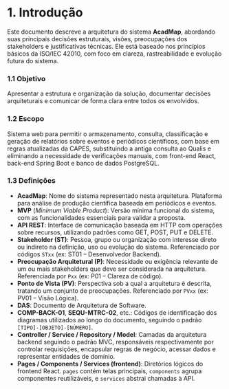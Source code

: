 # 1. Introdução
Este documento descreve a arquitetura do sistema **AcadMap**, abordando suas principais decisões estruturais, visões, preocupações dos stakeholders e justificativas técnicas. Ele está baseado nos princípios básicos da ISO/IEC 42010, com foco em clareza, rastreabilidade e evolução futura do sistema.

### 1.1 Objetivo

Apresentar a estrutura e organização da solução, documentar decisões arquiteturais e comunicar de forma clara entre todos os envolvidos.

### 1.2 Escopo

Sistema web para permitir o armazenamento, consulta, classificação e geração de relatórios sobre eventos e periódicos científicos, com base em regras atualizadas da CAPES, substituindo a antiga consulta ao Qualis e eliminando a necessidade de verificações manuais, com front-end React, back-end Spring Boot e banco de dados PostgreSQL.

### 1.3 Definições

- **AcadMap**: Nome do sistema representado nesta arquitetura. Plataforma para análise de produção científica baseada em periódicos e eventos.
- **MVP** (*Minimum Viable Product*): Versão mínima funcional do sistema, com as funcionalidades essenciais para validar a proposta.
- **API REST**: Interface de comunicação baseada em HTTP com operações sobre recursos, utilizando padrões como GET, POST, PUT e DELETE.
- **Stakeholder (ST)**: Pessoa, grupo ou organização com interesse direto ou indireto na definição, uso ou evolução do sistema. Referenciado por códigos `STxx` (ex: ST01 – Desenvolvedor Backend).
- **Preocupação Arquitetural (P)**: Necessidade ou exigência relevante de um ou mais stakeholders que deve ser considerada na arquitetura. Referenciada por `Pxx` (ex: P01 – Clareza de código).
- **Ponto de Vista (PV)**: Perspectiva sob a qual a arquitetura é descrita, tratando um conjunto de preocupações. Referenciado por `PVxx` (ex: PV01 – Visão Lógica).
- **DAS**: Documento de Arquitetura de Software.
- **COMP-BACK-01**, **SEQU-MTRC-02**, etc.: Códigos de identificação dos diagramas utilizados ao longo do documento, seguindo o padrão `[TIPO]-[OBJETO]-[NÚMERO]`.
- **Controller / Service / Repository / Model**: Camadas da arquitetura backend seguindo o padrão MVC, responsáveis respectivamente por controlar requisições, encapsular regras de negócio, acessar dados e representar entidades de domínio.
- **Pages / Components / Services (frontend)**: Diretórios lógicos do frontend React. `pages` contém telas principais, `components` agrupa componentes reutilizáveis, e `services` abstrai chamadas à API.
